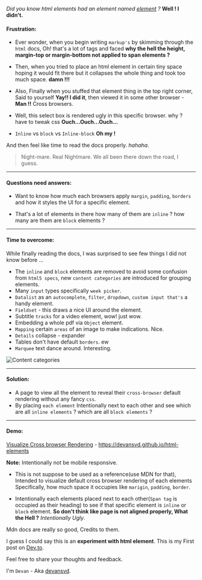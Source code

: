 _Did you know html elements had an element named [element](https://developer.mozilla.org/en-US/docs/Web/HTML/Reference) ?_ **Well ! I didn't.**

#### Frustration:

- Ever wonder, when you begin writing `markup's` by skimming through the `html` docs, Oh! that's a lot of tags and faced **why the hell the height, margin-top or margin-bottom not applied to span elements ?**

- Then, when you tried to place an html element in certain tiny space hoping it would fit there but it collapses the whole thing and took too much space. **damn !!!**

- Also, Finally when you stuffed that element thing in the top right corner, Said to yourself **Yay!! I did it**, then viewed it in some other browser - **Man !!** Cross browsers.

- Well, this select box is rendered ugly in this specific browser. why ? have to tweak css **Ouch...Ouch...Ouch...**

- `Inline` vs `block` vs `Inline-block` **Oh my !**

And then feel like time to read the docs properly. _hahaha_.

> Night-mare. Real Nightmare. We all been there down the road, I guess.

---

#### Questions need answers:

- Want to know how much each browsers apply `margin`, `padding`, `borders` and how it styles the UI for a specific element.

- That's a lot of elements in there how many of them are `inline` ? how many are them are `block` elements ?

---

#### Time to overcome:

While finally reading the docs, I was surprised to see few things I did not know before ...

- The `inline` and `block` elements are removed to avoid some confusion from `html5 specs`, new `content categories` are introduced for grouping elements.
- Many `input` types specifically `week picker`.
- `Datalist` as an `autocomplete`, `filter`, `dropdown`, `custom input that's` a handy element.
- `Fieldset` - this draws a nice UI around the element.
- Subtitle `tracks` for a video element, wow! just wow.
- Embedding a whole pdf via `Object` element.
- `Mapping` certain `areas` of an image to make indications. Nice.
- `Details` collapse - expander
- Tables don't have default `borders`. ew
- `Marquee` text dance around. Interesting.

![Content categories](https://dev-to-uploads.s3.amazonaws.com/i/mqwqfkmansdx1s7wt7ez.png)

---

#### Solution:

- A page to view all the element to reveal their `cross-browser` default rendering without any fancy `css`.
- By placing `each element` Intentionally next to each other and see which are all `inline elements` ? which are all `block elements` ?

---

#### Demo:

[Visualize Cross browser Rendering](https://devansvd.github.io/html-elements) - https://devansvd.github.io/html-elements

**Note:** Intentionally not be mobile responsive.

- This is not suppose to be used as a reference(use MDN for that), Intended to visualize default cross browser rendering of each elements Specifically, how much space it occupies like `marigin`, `padding`, `border`.

- Intentionally each elements placed next to each other(`Span tag` is occupied as their heading) to see if that specific element is `inline` or `block` element. **So don't think like page is not aligned properly, What the Hell ?** _Intentionally Ugly_.

Mdn docs are really so good, Credits to them.

I guess I could say this is an **experiment with html element**. This is my First post on [Dev.to](https://dev.to).

Feel free to share your thoughts and feedback.

I'm `Devan` - Aka [devansvd](https://github.com/devansvd).

